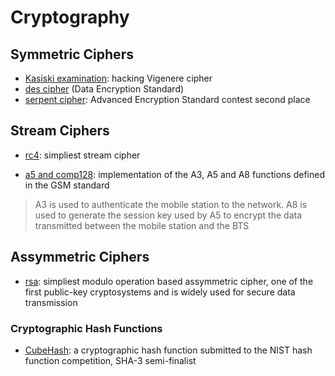 # Cryptography

## Symmetric Ciphers

+ [Kasiski examination](kasiski-examination): hacking Vigenere cipher
+ [des cipher](des) (Data Encryption Standard)
+ [serpent cipher](serpent): Advanced Encryption Standard contest second place

## Stream Ciphers

+ [rc4](rc4): simpliest stream cipher

+ [a5 and comp128](comp128): implementation of the A3, A5 and A8 functions defined in the GSM standard

> A3 is used to authenticate the mobile station to the network. A8 is used to generate the session key used by A5 to encrypt the data transmitted between the mobile station and the BTS

## Assymmetric Ciphers

+ [rsa](rsa): simpliest modulo operation based assymmetric cipher, one of the first public-key cryptosystems and is widely used for secure data transmission

### Cryptographic Hash Functions

+ [CubeHash](cubehash): a cryptographic hash function submitted to the NIST hash function competition, SHA-3 semi-finalist
